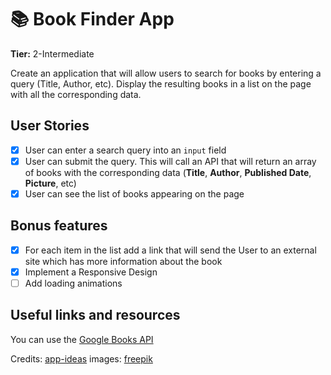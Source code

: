 # 📚️ Book Finder App 

**Tier:** 2-Intermediate

Create an application that will allow users to search for books by entering a query (Title, Author, etc). Display the resulting books in a list on the page with all the corresponding data.

## User Stories

- [X] User can enter a search query into an `input` field
- [X] User can submit the query. This will call an API that will return an array of books with the corresponding data (**Title**, **Author**, **Published Date**, **Picture**, etc)
- [X] User can see the list of books appearing on the page

## Bonus features

- [X] For each item in the list add a link that will send the User to an external site which has more information about the book
- [X] Implement a Responsive Design
- [ ] Add loading animations

## Useful links and resources

You can use the [Google Books API](https://developers.google.com/books/docs/overview)

Credits: [app-ideas](https://github.com/florinpop17/app-ideas/)
images: [freepik](https://br.freepik.com/vetores-gratis/grupo-de-pessoas-lendo-e-pedindo-livros_3226177.htm#page=1&query=books&position=12)